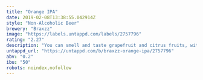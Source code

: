 ```yaml
---
title: "Orange IPA"
date: 2019-02-08T13:38:55.042914Z
style: "Non-Alcoholic Beer"
brewery: "Braxzz"
image: "https://labels.untappd.com/labels/2757796"
rating: "2.27"
description: "You can smell and taste grapefruit and citrus fruits, with fresh wheat elements and a herbal top note. the Orange IPA only contains 0.2% alcohol!"
untappd_url: "https://untappd.com/b/braxzz-orange-ipa/2757796"
abv: "0.2"
ibu: "50"
robots: noindex,nofollow
---
```

